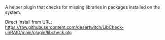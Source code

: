 A helper plugin that checks for missing libraries in packages installed on the system.

Direct Install from URL: https://raw.githubusercontent.com/desertwitch/LibCheck-unRAID/main/plugin/libcheck.plg
